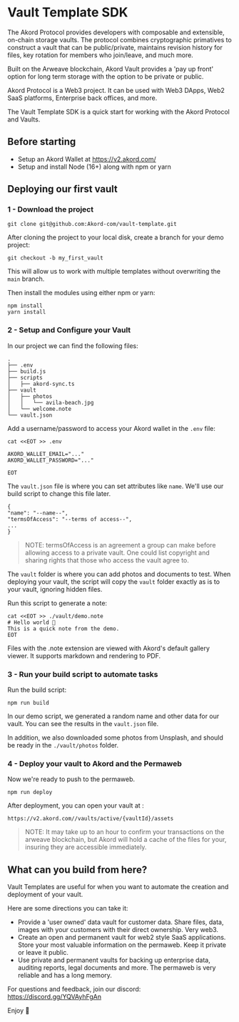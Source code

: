 # Vault Template SDK

The Akord Protocol provides developers with composable and extensible, on-chain storage vaults. The protocol combines cryptographic primatives to construct a vault that can be public/private, maintains revision history for files, key rotation for members who join/leave, and much more.

Built on the Arweave blockchain, Akord Vault provides a 'pay up front' option for long term storage with the option to be private or public.

Akord Protocol is a Web3 project. It can be used with Web3 DApps, Web2 SaaS platforms, Enterprise back offices, and more.

The Vault Template SDK is a quick start for working with the Akord Protocol and Vaults.

## Before starting

- Setup an Akord Wallet at https://v2.akord.com/
- Setup and install Node (16+) along with npm or yarn

## Deploying our first vault

### 1 - Download the project

```
git clone git@github.com:Akord-com/vault-template.git
```

After cloning the project to your local disk, create a branch for your demo project:

```
git checkout -b my_first_vault
```

This will allow us to work with multiple templates without overwriting the `main` branch.

Then install the modules using either npm or yarn:

```
npm install
yarn install
```

### 2 - Setup and Configure your Vault

In our project we can find the following files:

```
.
├── .env
├── build.js
├── scripts
│   ├── akord-sync.ts
├── vault
│   ├── photos
│   │   └── avila-beach.jpg
│   └── welcome.note
└── vault.json
```

Add a username/password to access your Akord wallet in the `.env` file:

```
cat <<EOT >> .env

AKORD_WALLET_EMAIL="..."
AKORD_WALLET_PASSWORD="..."

EOT
```

The `vault.json` file is where you can set attributes like `name`. We'll use our build script to change this file later.

```
{
"name": "--name--",
"termsOfAccess": "--terms of access--",
...
}
```

> NOTE: termsOfAccess is an agreement a group can make before allowing access to a private vault. One could list copyright and sharing rights that those who access the vault agree to.

The `vault` folder is where you can add photos and documents to test. When deploying your vault, the script will copy the `vault` folder exactly as is to your vault, ignoring hidden files.

Run this script to generate a note:

```
cat <<EOT >> ./vault/demo.note
# Hello world 🌈
This is a quick note from the demo.
EOT
```

Files with the .note extension are viewed with Akord's default gallery viewer. It supports markdown and rendering to PDF.

### 3 - Run your build script to automate tasks

Run the build script:

```
npm run build
```

In our demo script, we generated a random name and other data for our vault. You can see the results in the `vault.json` file.

In addition, we also downloaded some photos from Unsplash, and should be ready in the `./vault/photos` folder.

### 4 - Deploy your vault to Akord and the Permaweb

Now we're ready to push to the permaweb.

```
npm run deploy
```

After deployment, you can open your vault at :

```
https://v2.akord.com//vaults/active/{vaultId}/assets
```

> NOTE: It may take up to an hour to confirm your transactions on the arweave blockchain, but Akord will hold a cache of the files for your, insuring they are accessible immediately.

## What can you build from here?

Vault Templates are useful for when you want to automate the creation and deployment of your vault.

Here are some directions you can take it:

- Provide a 'user owned' data vault for customer data. Share files, data, images with your customers with their direct ownership. Very web3.
- Create an open and permanent vault for web2 style SaaS applications. Store your most valuable information on the permaweb. Keep it private or leave it public.
- Use private and permanent vaults for backing up enterprise data, auditing reports, legal documents and more. The permaweb is very reliable and has a long memory.

For questions and feedback, join our discord: https://discord.gg/YQVAyhFgAn

Enjoy 🌟
